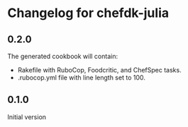 # Changelog for chefdk-julia

## 0.2.0
The generated cookbook will contain:
* Rakefile with RuboCop, Foodcritic, and ChefSpec tasks.
* .rubocop.yml file with line length set to 100.

## 0.1.0
Initial version
